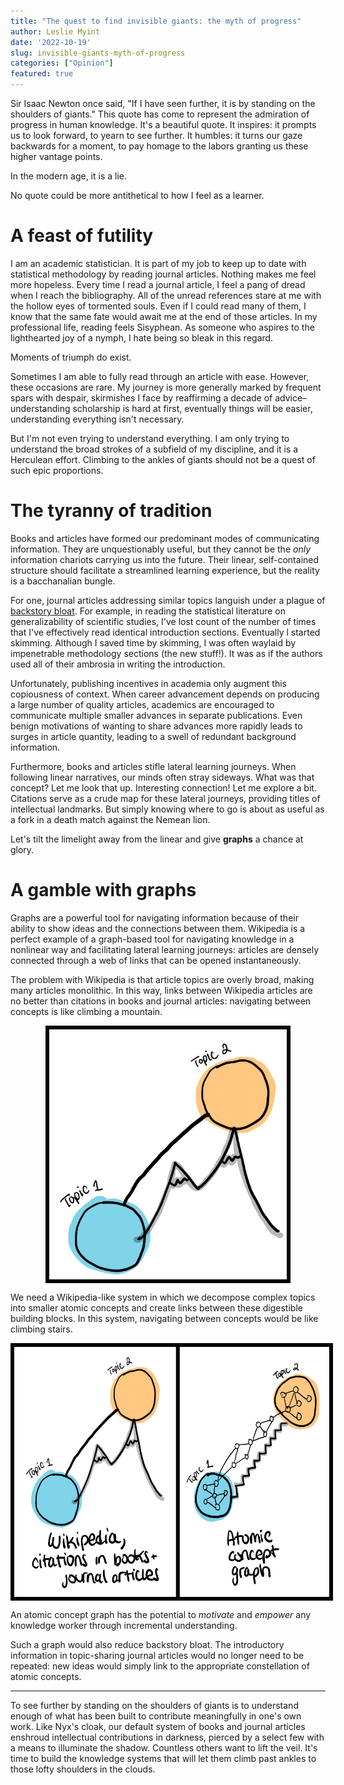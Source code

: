 ```yaml
---
title: "The quest to find invisible giants: the myth of progress"
author: Leslie Myint
date: '2022-10-19'
slug: invisible-giants-myth-of-progress
categories: ["Opinion"]
featured: true
---
```


Sir Isaac Newton once said, "If I have seen further, it is by standing on the shoulders of giants." This quote has come to represent the admiration of progress in human knowledge. It's a beautiful quote. It inspires: it prompts us to look forward, to yearn to see further. It humbles: it turns our gaze backwards for a moment, to pay homage to the labors granting us these higher vantage points.

In the modern age, it is a lie.

No quote could be more antithetical to how I feel as a learner.

# A feast of futility

I am an academic statistician. It is part of my job to keep up to date with statistical methodology by reading journal articles. Nothing makes me feel more hopeless. Every time I read a journal article, I feel a pang of dread when I reach the bibliography. All of the unread references stare at me with the hollow eyes of tormented souls. Even if I could read many of them, I know that the same fate would await me at the end of those articles. In my professional life, reading feels Sisyphean. As someone who aspires to the lighthearted joy of a nymph, I hate being so bleak in this regard.

Moments of triumph do exist.

Sometimes I am able to fully read through an article with ease. However, these occasions are rare. My journey is more generally marked by frequent spars with despair, skirmishes I face by reaffirming a decade of advice–understanding scholarship is hard at first, eventually things will be easier, understanding everything isn't necessary.

But I'm not even trying to understand everything. I am only trying to understand the broad strokes of a subfield of my discipline, and it is a Herculean effort. Climbing to the ankles of giants should not be a quest of such epic proportions.

# The tyranny of tradition

Books and articles have formed our predominant modes of communicating information. They are unquestionably useful, but they cannot be the *only* information chariots carrying us into the future. Their linear, self-contained structure should facilitate a streamlined learning experience, but the reality is a bacchanalian bungle.

For one, journal articles addressing similar topics languish under a plague of [backstory bloat](https://twitter.com/wes_kao/status/1467161815159300106). For example, in reading the statistical literature on generalizability of scientific studies, I've lost count of the number of times that I've effectively read identical introduction sections. Eventually l started skimming. Although I saved time by skimming, I was often waylaid by impenetrable methodology sections (the new stuff!). It was as if the authors used all of their ambrosia in writing the introduction.

Unfortunately, publishing incentives in academia only augment this copiousness of context. When career advancement depends on producing a large number of quality articles, academics are encouraged to communicate multiple smaller advances in separate publications. Even benign motivations of wanting to share advances more rapidly leads to surges in article quantity, leading to a swell of redundant background information.

Furthermore, books and articles stifle lateral learning journeys. When following linear narratives, our minds often stray sideways. What was that concept? Let me look that up. Interesting connection! Let me explore a bit. Citations serve as a crude map for these lateral journeys, providing titles of intellectual landmarks. But simply knowing where to go is about as useful as a fork in a death match against the Nemean lion.

Let's tilt the limelight away from the linear and give **graphs** a chance at glory.

# A gamble with graphs

Graphs are a powerful tool for navigating information because of their ability to show ideas and the connections between them. Wikipedia is a perfect example of a graph-based tool for navigating knowledge in a nonlinear way and facilitating lateral learning journeys: articles are densely connected through a web of links that can be opened instantaneously.

The problem with Wikipedia is that article topics are overly broad, making many articles monolithic. In this way, links between Wikipedia articles are no better than citations in books and journal articles: navigating between concepts is like climbing a mountain.

<img src="images/mountain.jpg" alt="Navigating Wikipedia links and journal/book citations is like climbing a mountain" style="display: block; margin-left: auto; margin-right: auto; height: 400px; border: 6px solid black;">

We need a Wikipedia-like system in which we decompose complex topics into smaller atomic concepts and create links between these digestible building blocks. In this system, navigating between concepts would be like climbing stairs.

<img src="images/mountain_stairs.jpg" alt="Navigating an atomic concept graph is like climbing stairs" style="display: block; margin-left: auto; margin-right: auto; height: 400px; border: 6px solid black;">

An atomic concept graph has the potential to *motivate* and *empower* any knowledge worker through incremental understanding.

Such a graph would also reduce backstory bloat. The introductory information in topic-sharing journal articles would no longer need to be repeated: new ideas would simply link to the appropriate constellation of atomic concepts.

---

To see further by standing on the shoulders of giants is to understand enough of what has been built to contribute meaningfully in one's own work. Like Nyx's cloak, our default system of books and journal articles enshroud intellectual contributions in darkness, pierced by a select few with a means to illuminate the shadow. Countless others want to lift the veil. It's time to build the knowledge systems that will let them climb past ankles to those lofty shoulders in the clouds.

